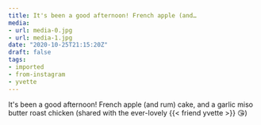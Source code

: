 ```yaml
---
title: It's been a good afternoon! French apple (and…
media:
- url: media-0.jpg
- url: media-1.jpg
date: "2020-10-25T21:15:20Z"
draft: false
tags:
- imported
- from-instagram
- yvette
---
```

It's been a good afternoon! French apple \(and rum) cake, and a garlic miso butter roast chicken \(shared with the ever-lovely {{< friend yvette >}} 😘)
